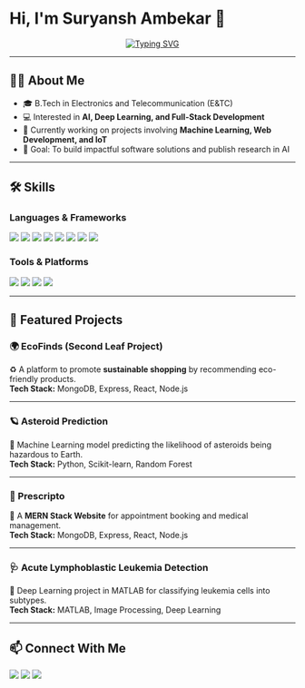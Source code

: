 # Hi, I'm Suryansh Ambekar 👋  

<p align="center">
  <a href="https://github.com/Suryanshambekar">
    <img src="https://readme-typing-svg.herokuapp.com?font=Fira+Code&weight=600&size=24&pause=1000&color=FF6B6B&center=true&vCenter=true&width=600&lines=AI+Enthusiast;Full-Stack+Developer;Deep+Learning+Researcher;Problem+Solver;Always+Learning+%F0%9F%9A%80" alt="Typing SVG" />
  </a>
</p>

---

## 👨‍💻 About Me  
- 🎓 B.Tech in Electronics and Telecommunication (E&TC)  
- 💻 Interested in **AI, Deep Learning, and Full-Stack Development**  
- 🌱 Currently working on projects involving **Machine Learning, Web Development, and IoT**  
- 🎯 Goal: To build impactful software solutions and publish research in AI  

---

## 🛠️ Skills  

### Languages & Frameworks  
<p align="left">
  <img src="https://img.shields.io/badge/Python-3776AB?style=for-the-badge&logo=python&logoColor=white" />
  <img src="https://img.shields.io/badge/C-00599C?style=for-the-badge&logo=c&logoColor=white" />
  <img src="https://img.shields.io/badge/C++-00599C?style=for-the-badge&logo=cplusplus&logoColor=white" />
  <img src="https://img.shields.io/badge/HTML5-E34F26?style=for-the-badge&logo=html5&logoColor=white" />
  <img src="https://img.shields.io/badge/CSS3-1572B6?style=for-the-badge&logo=css3&logoColor=white" />
  <img src="https://img.shields.io/badge/JavaScript-F7DF1E?style=for-the-badge&logo=javascript&logoColor=black" />
  <img src="https://img.shields.io/badge/Node.js-339933?style=for-the-badge&logo=nodedotjs&logoColor=white" />
  <img src="https://img.shields.io/badge/MongoDB-47A248?style=for-the-badge&logo=mongodb&logoColor=white" />
</p>

### Tools & Platforms  
<p align="left">
  <img src="https://img.shields.io/badge/Git-F05032?style=for-the-badge&logo=git&logoColor=white" />
  <img src="https://img.shields.io/badge/GitHub-181717?style=for-the-badge&logo=github&logoColor=white" />
  <img src="https://img.shields.io/badge/Streamlit-FF4B4B?style=for-the-badge&logo=streamlit&logoColor=white" />
  <img src="https://img.shields.io/badge/Matlab-0076A8?style=for-the-badge&logo=mathworks&logoColor=white" />
</p>

---

## 📌 Featured Projects  

### 🌍 EcoFinds (Second Leaf Project)  
♻️ A platform to promote **sustainable shopping** by recommending eco-friendly products.  
**Tech Stack:** MongoDB, Express, React, Node.js  

---

### 🪐 Asteroid Prediction  
🚀 Machine Learning model predicting the likelihood of asteroids being hazardous to Earth.  
**Tech Stack:** Python, Scikit-learn, Random Forest  

---

### 💊 Prescripto  
📅 A **MERN Stack Website** for appointment booking and medical management.  
**Tech Stack:** MongoDB, Express, React, Node.js  

---

### 🩺 Acute Lymphoblastic Leukemia Detection  
🔬 Deep Learning project in MATLAB for classifying leukemia cells into subtypes.  
**Tech Stack:** MATLAB, Image Processing, Deep Learning  

---


## 📫 Connect With Me  
<p align="left">
  <a href="https://github.com/Suryanshambekar"><img src="https://img.shields.io/badge/GitHub-181717?style=for-the-badge&logo=github&logoColor=white" /></a>
  <a href="https://www.linkedin.com/in/suryansh-ambekar"><img src="https://img.shields.io/badge/LinkedIn-0A66C2?style=for-the-badge&logo=linkedin&logoColor=white" /></a>
  <a href="mailto:suryanshambekar@gmail.com"><img src="https://img.shields.io/badge/Email-D14836?style=for-the-badge&logo=gmail&logoColor=white" /></a>
</p>
